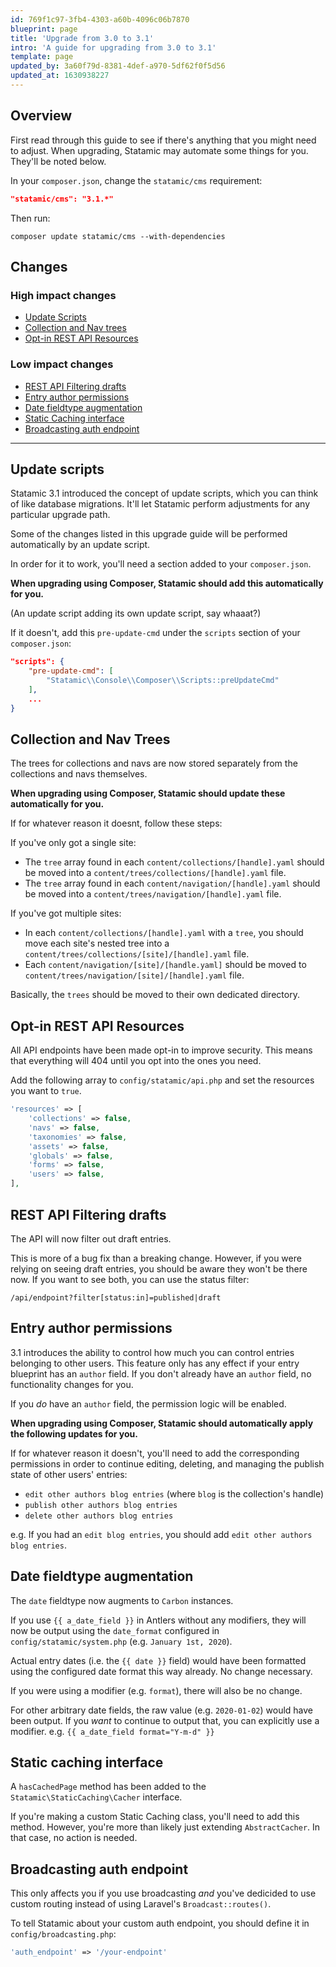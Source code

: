 ```yaml
---
id: 769f1c97-3fb4-4303-a60b-4096c06b7870
blueprint: page
title: 'Upgrade from 3.0 to 3.1'
intro: 'A guide for upgrading from 3.0 to 3.1'
template: page
updated_by: 3a60f79d-8381-4def-a970-5df62f0f5d56
updated_at: 1630938227
---
```

## Overview
First read through this guide to see if there's anything that you might need to adjust.
When upgrading, Statamic may automate some things for you. They'll be noted below.

In your `composer.json`, change the `statamic/cms` requirement:

```json
"statamic/cms": "3.1.*"
```

Then run:

``` shell
composer update statamic/cms --with-dependencies
```

## Changes

### High impact changes
- [Update Scripts](#update-scripts)
- [Collection and Nav trees](#collection-and-nav-trees)
- [Opt-in REST API Resources](#optin-rest-api-resources)

### Low impact changes
- [REST API Filtering drafts](#rest-api-filtering-drafts)
- [Entry author permissions](#entry-author-permissions)
- [Date fieldtype augmentation](#date-fieldtype-augmentation)
- [Static Caching interface](#static-caching-interface)
- [Broadcasting auth endpoint](#broadcasting-auth-endpoint)

---

## Update scripts

Statamic 3.1 introduced the concept of update scripts, which you can think of like database migrations. It'll let
Statamic perform adjustments for any particular upgrade path.

Some of the changes listed in this upgrade guide will be performed automatically by an update script.

In order for it to work, you'll need a section added to your `composer.json`.

**When upgrading using Composer, Statamic should add this automatically for you.**

(An update script adding its own update script, say whaaat?)

If it doesn't, add this `pre-update-cmd` under the `scripts` section of your `composer.json`:

```json
"scripts": {
    "pre-update-cmd": [
        "Statamic\\Console\\Composer\\Scripts::preUpdateCmd"
    ],
    ...
}
```




## Collection and Nav Trees
The trees for collections and navs are now stored separately from the collections and navs themselves.

**When upgrading using Composer, Statamic should update these automatically for you.**

If for whatever reason it doesnt, follow these steps:

If you've only got a single site:
- The `tree` array found in each `content/collections/[handle].yaml` should be moved into a `content/trees/collections/[handle].yaml` file.
- The `tree` array found in each `content/navigation/[handle].yaml` should be moved into a `content/trees/navigation/[handle].yaml` file.

If you've got multiple sites:
- In each `content/collections/[handle].yaml` with a `tree`, you should move each site's nested tree into a `content/trees/collections/[site]/[handle].yaml` file.
- Each `content/navigation/[site]/[handle.yaml]` should be moved to `content/trees/navigation/[site]/[handle].yaml` file.

Basically, the `trees` should be moved to their own dedicated directory.

## Opt-in REST API Resources
All API endpoints have been made opt-in to improve security. This means that everything will 404 until you opt into the ones you need.

Add the following array to `config/statamic/api.php` and set the resources you want to `true`.

```php
'resources' => [
    'collections' => false,
    'navs' => false,
    'taxonomies' => false,
    'assets' => false,
    'globals' => false,
    'forms' => false,
    'users' => false,
],
```

## REST API Filtering drafts
The API will now filter out draft entries.

This is more of a bug fix than a breaking change. However, if you were relying on seeing draft entries, you should be aware they won't be there now. If you want to see both, you can use the status filter:

```
/api/endpoint?filter[status:in]=published|draft
```

## Entry author permissions

3.1 introduces the ability to control how much you can control entries belonging to other users.
This feature only has any effect if your entry blueprint has an `author` field. If you don't already have an `author` field, no functionality changes for you.

If you _do_ have an `author` field, the permission logic will be enabled.

**When upgrading using Composer, Statamic should automatically apply the following updates for you.**

If for whatever reason it doesn't, you'll need to add the corresponding permissions in order to continue
editing, deleting, and managing the publish state of other users' entries:

- `edit other authors blog entries` (where `blog` is the collection's handle)
- `publish other authors blog entries`
- `delete other authors blog entries`

e.g. If you had an `edit blog entries`, you should add `edit other authors blog entries`.

## Date fieldtype augmentation
The `date` fieldtype now augments to `Carbon` instances.

If you use `{{ a_date_field }}` in Antlers without any modifiers, they will now be output using the `date_format` configured in `config/statamic/system.php` (e.g. `January 1st, 2020`).

Actual entry dates (i.e. the `{{ date }}` field) would have been formatted using the configured date format this way already. No change necessary.

If you were using a modifier (e.g. `format`), there will also be no change.

For other arbitrary date fields, the raw value (e.g. `2020-01-02`) would have been output. If you _want_ to continue to output that, you can explicitly use a modifier. e.g. `{{ a_date_field format="Y-m-d" }}`


## Static caching interface
A `hasCachedPage` method has been added to the `Statamic\StaticCaching\Cacher` interface.

If you're making a custom Static Caching class, you'll need to add this method.
However, you're more than likely just extending `AbstractCacher`. In that case, no action is needed.


## Broadcasting auth endpoint

This only affects you if you use broadcasting *and* you've dedicided to use custom routing instead of using Laravel's `Broadcast::routes()`.

To tell Statamic about your custom auth endpoint, you should define it in `config/broadcasting.php`:

```php
'auth_endpoint' => '/your-endpoint'
```
